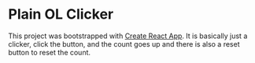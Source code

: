# Plain OL Clicker

This project was bootstrapped with [Create React App](https://github.com/facebook/create-react-app).
It is basically just a clicker, click the button, and the count goes up and there is also a reset button to reset the count.
 

